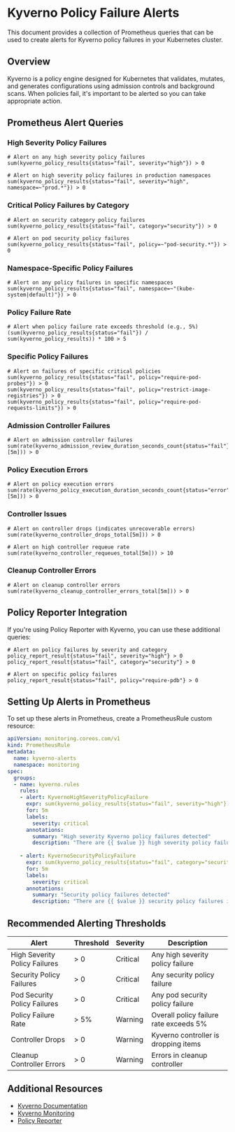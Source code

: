 # Kyverno Policy Failure Alerts

This document provides a collection of Prometheus queries that can be used to create alerts for Kyverno policy failures in your Kubernetes cluster.

## Overview

Kyverno is a policy engine designed for Kubernetes that validates, mutates, and generates configurations using admission controls and background scans. When policies fail, it's important to be alerted so you can take appropriate action.

## Prometheus Alert Queries

### High Severity Policy Failures

```promql
# Alert on any high severity policy failures
sum(kyverno_policy_results{status="fail", severity="high"}) > 0

# Alert on high severity policy failures in production namespaces
sum(kyverno_policy_results{status="fail", severity="high", namespace=~"prod.*"}) > 0
```

### Critical Policy Failures by Category

```promql
# Alert on security category policy failures
sum(kyverno_policy_results{status="fail", category="security"}) > 0

# Alert on pod security policy failures
sum(kyverno_policy_results{status="fail", policy=~"pod-security.*"}) > 0
```

### Namespace-Specific Policy Failures

```promql
# Alert on any policy failures in specific namespaces
sum(kyverno_policy_results{status="fail", namespace=~"(kube-system|default)"}) > 0
```

### Policy Failure Rate

```promql
# Alert when policy failure rate exceeds threshold (e.g., 5%)
(sum(kyverno_policy_results{status="fail"}) / sum(kyverno_policy_results)) * 100 > 5
```

### Specific Policy Failures

```promql
# Alert on failures of specific critical policies
sum(kyverno_policy_results{status="fail", policy="require-pod-probes"}) > 0
sum(kyverno_policy_results{status="fail", policy="restrict-image-registries"}) > 0
sum(kyverno_policy_results{status="fail", policy="require-pod-requests-limits"}) > 0
```

### Admission Controller Failures

```promql
# Alert on admission controller failures
sum(rate(kyverno_admission_review_duration_seconds_count{status="fail"}[5m])) > 0
```

### Policy Execution Errors

```promql
# Alert on policy execution errors
sum(rate(kyverno_policy_execution_duration_seconds_count{status="error"}[5m])) > 0
```

### Controller Issues

```promql
# Alert on controller drops (indicates unrecoverable errors)
sum(rate(kyverno_controller_drops_total[5m])) > 0

# Alert on high controller requeue rate
sum(rate(kyverno_controller_requeues_total[5m])) > 10
```

### Cleanup Controller Errors

```promql
# Alert on cleanup controller errors
sum(rate(kyverno_cleanup_controller_errors_total[5m])) > 0
```

## Policy Reporter Integration

If you're using Policy Reporter with Kyverno, you can use these additional queries:

```promql
# Alert on policy failures by severity and category
policy_report_result{status="fail", severity="high"} > 0
policy_report_result{status="fail", category="security"} > 0

# Alert on specific policy failures
policy_report_result{status="fail", policy="require-pdb"} > 0
```

## Setting Up Alerts in Prometheus

To set up these alerts in Prometheus, create a PrometheusRule custom resource:

```yaml
apiVersion: monitoring.coreos.com/v1
kind: PrometheusRule
metadata:
  name: kyverno-alerts
  namespace: monitoring
spec:
  groups:
  - name: kyverno.rules
    rules:
    - alert: KyvernoHighSeverityPolicyFailure
      expr: sum(kyverno_policy_results{status="fail", severity="high"}) > 0
      for: 5m
      labels:
        severity: critical
      annotations:
        summary: "High severity Kyverno policy failures detected"
        description: "There are {{ $value }} high severity policy failures in the cluster"
        
    - alert: KyvernoSecurityPolicyFailure
      expr: sum(kyverno_policy_results{status="fail", category="security"}) > 0
      for: 5m
      labels:
        severity: critical
      annotations:
        summary: "Security policy failures detected"
        description: "There are {{ $value }} security policy failures in the cluster"
```

## Recommended Alerting Thresholds

| Alert | Threshold | Severity | Description |
|-------|-----------|----------|-------------|
| High Severity Policy Failures | > 0 | Critical | Any high severity policy failure |
| Security Policy Failures | > 0 | Critical | Any security policy failure |
| Pod Security Policy Failures | > 0 | Critical | Any pod security policy failure |
| Policy Failure Rate | > 5% | Warning | Overall policy failure rate exceeds 5% |
| Controller Drops | > 0 | Warning | Kyverno controller is dropping items |
| Cleanup Controller Errors | > 0 | Warning | Errors in cleanup controller |

## Additional Resources

- [Kyverno Documentation](https://kyverno.io/docs/)
- [Kyverno Monitoring](https://kyverno.io/docs/monitoring/)
- [Policy Reporter](https://kyverno.github.io/policy-reporter/) 